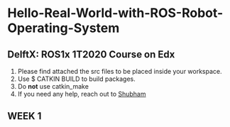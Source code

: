 # Hello-Real-World-with-ROS-Robot-Operating-System
## DelftX: ROS1x  1T2020 Course on Edx
1. Please find attached the src files to be placed inside your workspace.
2. Use $ CATKIN BUILD to build packages.
3. Do **not** use catkin_make
4. If you need any help, reach out to [Shubham](https://in.linkedin.com/in/shubhamwani "Linkedin Profile")
## WEEK 1
[logo]: https://github.com/shubhamwani376/Hello-Real-World-with-ROS-Robot-Operating-System/blob/master/WEEK_1/Assignment%201.png "WEEK 1 Assignment 1"
[logo]: https://github.com/shubhamwani376/Hello-Real-World-with-ROS-Robot-Operating-System/blob/master/WEEK_1/Assignment%202.png "WEEK 1 Assignment 2"

